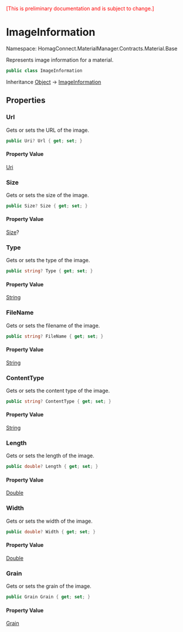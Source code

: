 ﻿<span style="color:red">[This is preliminary documentation and is subject to change.] </span>
# ImageInformation

Namespace: HomagConnect.MaterialManager.Contracts.Material.Base

Represents image information for a material.

```csharp
public class ImageInformation
```

Inheritance [Object](https://docs.microsoft.com/en-us/dotnet/api/system.object) → [ImageInformation](./homagconnect.materialmanager.contracts.material.base.imageinformation.md)

## Properties

### **Url**

Gets or sets the URL of the image.

```csharp
public Uri? Url { get; set; }
```

#### Property Value

[Uri](https://docs.microsoft.com/en-us/dotnet/api/system.uri)<br>

### **Size**

Gets or sets the size of the image.

```csharp
public Size? Size { get; set; }
```

#### Property Value

[Size](./homagconnect.materialmanager.contracts.material.base.size.md)?<br>

### **Type**

Gets or sets the type of the image.

```csharp
public string? Type { get; set; }
```

#### Property Value

[String](https://docs.microsoft.com/en-us/dotnet/api/system.string)<br>

### **FileName**

Gets or sets the filename of the image.

```csharp
public string? FileName { get; set; }
```

#### Property Value

[String](https://docs.microsoft.com/en-us/dotnet/api/system.string)<br>

### **ContentType**

Gets or sets the content type of the image.

```csharp
public string? ContentType { get; set; }
```

#### Property Value

[String](https://docs.microsoft.com/en-us/dotnet/api/system.string)<br>

### **Length**

Gets or sets the length of the image.

```csharp
public double? Length { get; set; }
```

#### Property Value

[Double](https://docs.microsoft.com/en-us/dotnet/api/system.double)<br>

### **Width**

Gets or sets the width of the image.

```csharp
public double? Width { get; set; }
```

#### Property Value

[Double](https://docs.microsoft.com/en-us/dotnet/api/system.double)<br>

### **Grain**

Gets or sets the grain of the image.

```csharp
public Grain Grain { get; set; }
```

#### Property Value

[Grain](../../../IntelliDivide/Documentation/SourceCode/homagconnect.intellidivide.contracts.base.grain.md)<br>

